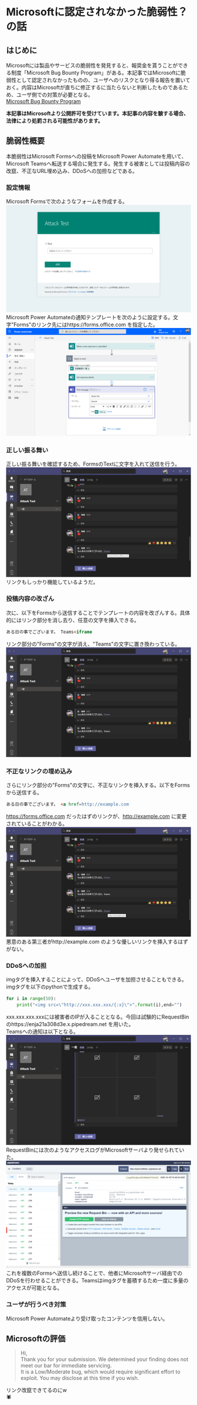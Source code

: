 # Microsoftに認定されなかった脆弱性？の話

## はじめに
Microsoftには製品やサービスの脆弱性を発見すると、報奨金を貰うことができる制度「Microsoft Bug Bounty Program」がある。本記事ではMicrosoftに脆弱性として認定されなかったものの、ユーザへのリスクとなり得る報告を置いておく。内容はMicrosoftが直ちに修正するに当たらないと判断したものであるため、ユーザ側での対策が必要となる。  
[Microsoft Bug Bounty Program](https://www.microsoft.com/en-us/msrc/bounty)  

**本記事はMicrosoftより公開許可を受けています。本記事の内容を験する場合、法律により処罰される可能性があります。**  

## 脆弱性概要
本脆弱性はMicrosoft Formsへの投稿をMicrosoft Power Automateを用いて、Microsoft Teamsへ転送する場合に発生する。発生する被害としては投稿内容の改竄、不正なURL埋め込み、DDoSへの加担などである。  
### 設定情報
Microsoft Formsで次のようなフォームを作成する。  
![forms.png](forms.png)  
Microsoft Power Automateの通知テンプレートを次のように設定する。文字"Forms"のリンク先にはhttps://forms.office.com を指定した。  
![powerautomate.png](powerautomate.png)  
### 正しい振る舞い
正しい振る舞いを確認するため、FormsのTextに文字を入れて送信を行う。  
![teams01.png](teams01.png)  
リンクもしっかり機能しているようだ。  
### 投稿内容の改ざん
次に、以下をFormsから送信することでテンプレートの内容を改ざんする。具体的にはリンク部分を消し去り、任意の文字を挿入できる。  
```html
ある日の事でございます。 Teams<iframe
```
リンク部分の"Forms"の文字が消え、"Teams"の文字に置き換わっている。  
![teams02.png](teams02.png)  
### 不正なリンクの埋め込み
さらにリンク部分の"Forms"の文字に、不正なリンクを挿入する。以下をFormsから送信する。  
```html
ある日の事でございます。 <a href=http://example.com
```
https://forms.office.com だったはずのリンクが、http://example.com に変更されていることがわかる。  
![teams03.png](teams03.png)  
悪意のある第三者がhttp://example.com のような優しいリンクを挿入するはずがない。  
### DDoSへの加担
imgタグを挿入することによって、DDoSへユーザを加担させることもできる。imgタグを以下のpythonで生成する。
```python
for i in range(50):
    print("<img src=\"http://xxx.xxx.xxx/{:x}\">".format(i),end="")
```
xxx.xxx.xxx.xxxには被害者のIPが入ることとなる。今回は試験的にRequestBinのhttps://enja21a308d3e.x.pipedream.net を用いた。  
Teamsへの通知は以下となる。  
![teams04.png](teams04.png)  
RequestBinには次のようなアクセスログがMicrosoftサーバより発せられていた。  
![requestbin.png](requestbin.png)  
これを複数のFormsへ送信し続けることで、他者にMicrosoftサーバ経由でのDDoSを行わせることができる。Teamsはimgタグを蓄積するため一度に多量のアクセスが可能となる。  
### ユーザが行うべき対策
Microsoft Power Automateより受け取ったコンテンツを信用しない。  

## Microsoftの評価
> Hi,  
> Thank you for your submission. We determined your finding does not meet our bar for immediate servicing.  
> It is a Low/Moderate bug, which would require significant effort to exploit. You may disclose at this time if you wish.  

リンク改竄できてるのにw  
🕷  
